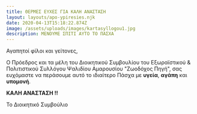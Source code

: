 ```yaml
---
title: ΘΕΡΜΕΣ ΕΥΧΕΣ ΓΙΑ ΚΑΛΗ ΑΝΑΣΤΑΣΗ
layout: layouts/apo-ypiresies.njk
date: 2020-04-13T15:18:22.874Z
image: /assets/uploads/images/kartasyllogou1.jpg
description: ΜΕΝΟΥΜΕ ΣΠΙΤΙ ΑΥΤΟ ΤΟ ΠΑΣΧΑ
---
```

Αγαπητοί φίλοι και γείτονες,

Ο Πρόεδρος και τα μέλη του Διοικητικού Συμβουλίου του Εξωραϊστικού & Πολιτιστικού Συλλόγου Ψαλιδίου Αμαρουσίου "Ζωοδόχος Πηγή", σας ευχόμαστε να περάσουμε αυτό το ιδιαίτερο Πάσχα με **υγεία**, **αγάπη** και **υπομονή**.

**ΚΑΛΗ ΑΝΑΣΤΑΣΗ !!**

Το Διοικητικό Συμβούλιο